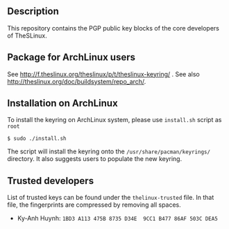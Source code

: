## Description

This repository contains the PGP public key blocks of the core
developers of TheSLinux.

## Package for ArchLinux users

See http://f.theslinux.org/theslinux/p/t/theslinux-keyring/ .
See also http://theslinux.org/doc/buildsystem/repo_arch/.

## Installation on ArchLinux

To install the keyring on ArchLinux system, please use `install.sh`
script as `root`

    $ sudo ./install.sh

The script will install the keyring onto the
`/usr/share/pacman/keyrings/` directory.
It also suggests users to populate the new keyring.

## Trusted developers

List of trusted keys can be found under the `thelinux-trusted` file.
In that file, the fingerprints are compressed by removing all spaces.

* Ky-Anh Huynh: `1BD3 A113 475B 8735 D34E  9CC1 B477 86AF 503C DEA5`
